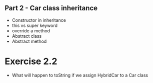 ## Part 2 - Car class inheritance

- Constructor in inheritance
- this vs super keyword
- override a method
- Abstract class
- Abstract method

# Exercise 2.2

- What will happen to toString if we assign HybridCar to a Car class 